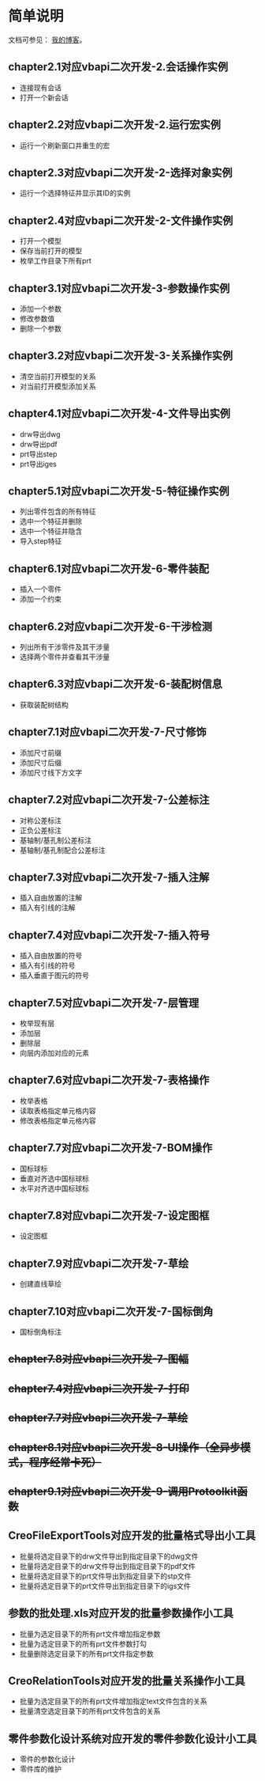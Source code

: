 # 简单说明

文档可参见： [我的博客](http://www.hudi.site/)。


## chapter2.1对应vbapi二次开发-2.会话操作实例

+ 连接现有会话
+ 打开一个新会话

## chapter2.2对应vbapi二次开发-2.运行宏实例

+ 运行一个刷新窗口并重生的宏

## chapter2.3对应vbapi二次开发-2-选择对象实例

+ 运行一个选择特征并显示其ID的实例

## chapter2.4对应vbapi二次开发-2-文件操作实例

+ 打开一个模型
+ 保存当前打开的模型
+ 枚举工作目录下所有prt

## chapter3.1对应vbapi二次开发-3-参数操作实例

+ 添加一个参数
+ 修改参数值
+ 删除一个参数

## chapter3.2对应vbapi二次开发-3-关系操作实例

+ 清空当前打开模型的关系
+ 对当前打开模型添加关系

## chapter4.1对应vbapi二次开发-4-文件导出实例

+ drw导出dwg
+ drw导出pdf
+ prt导出step
+ prt导出iges

## chapter5.1对应vbapi二次开发-5-特征操作实例

+ 列出零件包含的所有特征
+ 选中一个特征并删除
+ 选中一个特征并隐含
+ 导入step特征

## chapter6.1对应vbapi二次开发-6-零件装配

+ 插入一个零件
+ 添加一个约束

## chapter6.2对应vbapi二次开发-6-干涉检测

+ 列出所有干涉零件及其干涉量
+ 选择两个零件并查看其干涉量

## chapter6.3对应vbapi二次开发-6-装配树信息

+ 获取装配树结构

## chapter7.1对应vbapi二次开发-7-尺寸修饰

+ 添加尺寸前缀
+ 添加尺寸后缀
+ 添加尺寸线下方文字

## chapter7.2对应vbapi二次开发-7-公差标注

+ 对称公差标注
+ 正负公差标注
+ 基轴制/基孔制公差标注
+ 基轴制/基孔制配合公差标注

## chapter7.3对应vbapi二次开发-7-插入注解

+ 插入自由放置的注解
+ 插入有引线的注解

## chapter7.4对应vbapi二次开发-7-插入符号

+ 插入自由放置的符号
+ 插入有引线的符号
+ 插入垂直于图元的符号

## chapter7.5对应vbapi二次开发-7-层管理

+ 枚举现有层
+ 添加层
+ 删除层
+ 向层内添加对应的元素

## chapter7.6对应vbapi二次开发-7-表格操作

+ 枚举表格
+ 读取表格指定单元格内容
+ 修改表格指定单元格内容

## chapter7.7对应vbapi二次开发-7-BOM操作

+ 国标球标
+ 垂直对齐选中国标球标
+ 水平对齐选中国标球标

## chapter7.8对应vbapi二次开发-7-设定图框

+ 设定图框

## chapter7.9对应vbapi二次开发-7-草绘

+ 创建直线草绘

## chapter7.10对应vbapi二次开发-7-国标倒角

+ 国标倒角标注

## ~~chapter7.8对应vbapi二次开发-7-图幅~~

## ~~chapter7.4对应vbapi二次开发-7-打印~~

## ~~chapter7.7对应vbapi二次开发-7-草绘~~

## ~~chapter8.1对应vbapi二次开发-8-UI操作（全异步模式，程序经常卡死）~~

## ~~chapter9.1对应vbapi二次开发-9-调用Protoolkit函数~~

## CreoFileExportTools对应开发的批量格式导出小工具

+ 批量将选定目录下的drw文件导出到指定目录下的dwg文件
+ 批量将选定目录下的drw文件导出到指定目录下的pdf文件
+ 批量将选定目录下的prt文件导出到指定目录下的stp文件
+ 批量将选定目录下的prt文件导出到指定目录下的igs文件

## 参数的批处理.xls对应开发的批量参数操作小工具

+ 批量为选定目录下的所有prt文件增加指定参数
+ 批量为选定目录下的所有prt文件参数打勾
+ 批量删除选定目录下的所有prt文件指定参数

## CreoRelationTools对应开发的批量关系操作小工具

+ 批量为选定目录下的所有prt文件增加指定text文件包含的关系
+ 批量清空选定目录下的所有prt文件包含的关系

## 零件参数化设计系统对应开发的零件参数化设计小工具

+ 零件的参数化设计
+ 零件库的维护